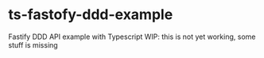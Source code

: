 # ts-fastofy-ddd-example

Fastify DDD API example with Typescript
WIP: this is not yet working, some stuff is missing
